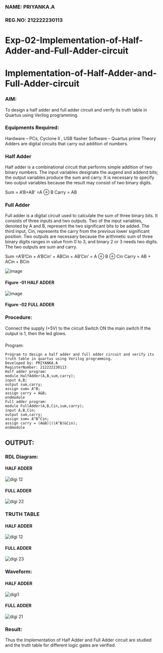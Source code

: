 ### NAME: PRIYANKA.A
### REG.NO: 212222230113
# Exp-02-Implementation-of-Half-Adder-and-Full-Adder-circuit

# Implementation-of-Half-Adder-and-Full-Adder-circuit
### AIM:
To design a half adder and full adder circuit and verify its truth table in Quartus using Verilog programming.

### Equipments Required:
Hardware – PCs, Cyclone II , USB flasher
Software – Quartus prime
Theory
Adders are digital circuits that carry out addition of numbers.

### Half Adder
Half adder is a combinational circuit that performs simple addition of two binary numbers. The input variables designate the augend and addend bits; the output variables produce the sum and carry. It is necessary to specify two output variables because the result may consist of two binary digits.

Sum = A’B+AB’ =A ⊕ B Carry = AB

### Full Adder
Full adder is a digital circuit used to calculate the sum of three binary bits. It consists of three inputs and two outputs. Two of the input variables, denoted by A and B, represent the two significant bits to be added. The third input, Cin, represents the carry from the previous lower significant position. Two outputs are necessary because the arithmetic sum of three binary digits ranges in value from 0 to 3, and binary 2 or 3 needs two digits. The two outputs are sum and carry.

Sum =A’B’Cin + A’BCin’ + ABCin + AB’Cin’ = A ⊕ B ⊕ Cin Carry = AB + ACin + BCin

 ![image](https://user-images.githubusercontent.com/36288975/163552156-a13e5a56-c638-4110-97d9-8896907c8d25.png)

#### Figure -01 HALF ADDER 


![image](https://user-images.githubusercontent.com/36288975/163552057-b3547877-6d07-45b4-b7e0-bcfebfad9e1d.png)

#### Figure -02 FULL ADDER 

### Procedure:

Connect the supply (+5V) to the circuit
Switch ON the main switch
If the output is 1, then the led glows.
### 
Program:
```
Program to design a half adder and full adder circuit and verify its truth table in quartus using Verilog programming.
Developed by: PRIYANKA.A
RegisterNumber: 212222230113
Half adder program:
module HalfAdder(A,B,sum,carry);
input A,B;
output sum,carry;
assign sum= A^B;
assign carry = A&B;
endmodule
Full adder program:
module FullAdder(A,B,Cin,sum,carry);
input A,B,Cin;
output sum,carry;
assign sum= A^B^Cin;
assign carry = (A&B)|((A^B)&Cin);
endmodule

```
## OUTPUT:

### RDL Diagram:

#### HALF ADDER
![digi 12](https://github.com/PriyankaAnnadurai/Exp-02-Implementation-of-Half-Adder-and-Full-Adder-circuit/assets/118351569/b4f0c10a-2c46-4bb6-86c6-4275495a9c53)
#### FULL ADDER
![digi 22](https://github.com/PriyankaAnnadurai/Exp-02-Implementation-of-Half-Adder-and-Full-Adder-circuit/assets/118351569/2056270e-8b61-4d00-aa34-f5d545538d65)


### TRUTH TABLE 

#### HALF ADDER
![digi 12](https://github.com/PriyankaAnnadurai/Exp-02-Implementation-of-Half-Adder-and-Full-Adder-circuit/assets/118351569/e3340d9c-0340-4270-83d9-ddb4e3c699a9)
#### FULL ADDER
![digi 23](https://github.com/PriyankaAnnadurai/Exp-02-Implementation-of-Half-Adder-and-Full-Adder-circuit/assets/118351569/2fc0b4e1-4c61-43ee-815e-5a9cfcb1a90a)

### Waveform:

#### HALF ADDER
![digi1](https://github.com/PriyankaAnnadurai/Exp-02-Implementation-of-Half-Adder-and-Full-Adder-circuit/assets/118351569/28b03279-04f1-4288-acfa-369fa55a18e9)
#### FULL ADDER
![digi 21](https://github.com/PriyankaAnnadurai/Exp-02-Implementation-of-Half-Adder-and-Full-Adder-circuit/assets/118351569/1e0647f9-d49a-489c-9172-932114b4f0fd)


### Result:
Thus the Implementation of Half Adder and Full Adder circuit are studied and the truth table for different logic gates are verified.
